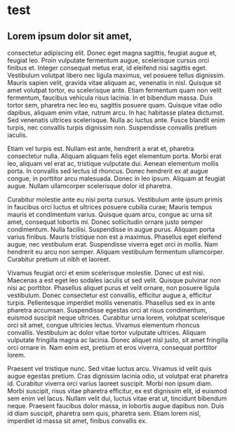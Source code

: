 # test

## Lorem ipsum dolor sit amet, 

consectetur adipiscing elit. Donec eget magna sagittis, feugiat augue et, feugiat leo. Proin vulputate fermentum augue, scelerisque cursus orci finibus et. Integer consequat metus erat, id eleifend nisi sagittis eget. Vestibulum volutpat libero nec ligula maximus, vel posuere tellus dignissim. Mauris sapien velit, gravida vitae aliquam ac, venenatis in nisl. Quisque sit amet volutpat tortor, eu scelerisque ante. Etiam fermentum quam non velit fermentum, faucibus vehicula risus lacinia. In et bibendum massa. Duis tortor sem, pharetra nec leo eu, sagittis posuere quam. Quisque vitae odio dapibus, aliquam enim vitae, rutrum arcu. In hac habitasse platea dictumst. Sed venenatis ultrices scelerisque. Nulla ac luctus ante. Fusce blandit enim turpis, nec convallis turpis dignissim non. Suspendisse convallis pretium iaculis.

Etiam vel turpis est. Nullam est ante, hendrerit a erat et, pharetra consectetur nulla. Aliquam aliquam felis eget elementum porta. Morbi erat leo, aliquam vel erat ac, tristique vulputate dui. Aenean elementum mollis porta. In convallis sed lectus id rhoncus. Donec hendrerit ex at augue congue, in porttitor arcu malesuada. Donec in leo ipsum. Aliquam at feugiat augue. Nullam ullamcorper scelerisque dolor id pharetra.

Curabitur molestie ante eu nisi porta cursus. Vestibulum ante ipsum primis in faucibus orci luctus et ultrices posuere cubilia curae; Mauris tempus mauris et condimentum varius. Quisque quam arcu, congue ac urna sit amet, consequat lobortis mi. Donec sollicitudin ornare justo semper condimentum. Nulla facilisi. Suspendisse in augue purus. Aliquam porta varius finibus. Mauris tristique non est a maximus. Phasellus eget eleifend augue, nec vestibulum erat. Suspendisse viverra eget orci in mollis. Nam hendrerit eu arcu non semper. Aliquam vestibulum fermentum ullamcorper. Curabitur pretium ut nibh et laoreet.

Vivamus feugiat orci et enim scelerisque molestie. Donec ut est nisi. Maecenas a est eget leo sodales iaculis ut sed velit. Quisque pulvinar non nisi ac porttitor. Phasellus aliquet purus et velit ornare, non posuere ligula vestibulum. Donec consectetur est convallis, efficitur augue a, efficitur turpis. Pellentesque imperdiet mollis venenatis. Phasellus sed ex in ante pharetra accumsan. Suspendisse egestas orci at risus condimentum, euismod suscipit neque ultrices. Curabitur urna lorem, volutpat scelerisque orci sit amet, congue ultricies lectus. Vivamus elementum rhoncus convallis. Vestibulum ac dolor vitae tortor vulputate ultrices. Aliquam vulputate fringilla magna ac lacinia. Donec aliquet nisl justo, sit amet fringilla orci ornare in. Nam enim est, pretium et eros viverra, consequat porttitor lorem.

Praesent vel tristique nunc. Sed vitae luctus arcu. Vivamus id velit quis augue egestas pretium. Cras dignissim lacinia odio, ut volutpat erat pharetra id. Curabitur viverra orci varius laoreet suscipit. Morbi non ipsum diam. Morbi suscipit, risus vitae pharetra efficitur, ex est dignissim elit, id euismod sem enim vel lacus. Nullam velit dui, luctus vitae erat ut, tincidunt bibendum neque. Praesent faucibus dolor massa, in lobortis augue dapibus non. Duis id diam suscipit, pharetra sem quis, pharetra sem. Etiam lorem nisl, imperdiet id massa sit amet, finibus convallis ex.

